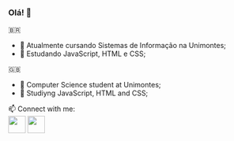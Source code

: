 ### Olá! 👋

🇧🇷
- 🌱 Atualmente cursando Sistemas de Informação na Unimontes;
- 🌱 Estudando JavaScript, HTML e CSS;

🇬🇧
- 🌱 Computer Science student at Unimontes;
- 🌱 Studiyng JavaScript, HTML and CSS;

 📫 Connect with me:
[<br><img src="https://cdn-icons-png.flaticon.com/512/174/174857.png" width="35" />](https://www.linkedin.com/in/racheldenucci/)
[<img src="https://upload.wikimedia.org/wikipedia/commons/thumb/a/a5/Instagram_icon.png/2048px-Instagram_icon.png" width="35"/>](https://www.instagram.com/rachel.denucci/)
